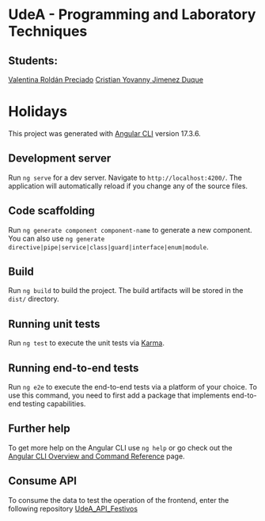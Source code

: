 # UdeA - Programming and Laboratory Techniques
## Students:

[Valentina Roldán Preciado](https://github.com/Roldan21)
[Cristian Yovanny Jimenez Duque](https://github.com/cristianyovanny)

# Holidays

This project was generated with [Angular CLI](https://github.com/angular/angular-cli) version 17.3.6.

## Development server

Run `ng serve` for a dev server. Navigate to `http://localhost:4200/`. The application will automatically reload if you change any of the source files.

## Code scaffolding

Run `ng generate component component-name` to generate a new component. You can also use `ng generate directive|pipe|service|class|guard|interface|enum|module`.

## Build

Run `ng build` to build the project. The build artifacts will be stored in the `dist/` directory.

## Running unit tests

Run `ng test` to execute the unit tests via [Karma](https://karma-runner.github.io).

## Running end-to-end tests

Run `ng e2e` to execute the end-to-end tests via a platform of your choice. To use this command, you need to first add a package that implements end-to-end testing capabilities.

## Further help

To get more help on the Angular CLI use `ng help` or go check out the [Angular CLI Overview and Command Reference](https://angular.io/cli) page.


## Consume API

To consume the data to test the operation of the frontend, enter the following repository [UdeA_API_Festivos](https://github.com/cristianyovanny/UdeA_API_Festivos)